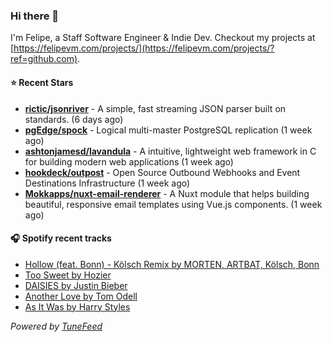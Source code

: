 ### Hi there 👋

I'm Felipe, a Staff Software Engineer & Indie Dev. Checkout my projects at [https://felipevm.com/projects/](https://felipevm.com/projects/?ref=github.com).

#### ⭐ Recent Stars
- **[rictic/jsonriver](https://github.com/rictic/jsonriver)** - A simple, fast streaming JSON parser built on standards. (6 days ago)
- **[pgEdge/spock](https://github.com/pgEdge/spock)** - Logical multi-master PostgreSQL replication (1 week ago)
- **[ashtonjamesd/lavandula](https://github.com/ashtonjamesd/lavandula)** - A intuitive, lightweight web framework in C for building modern web applications (1 week ago)
- **[hookdeck/outpost](https://github.com/hookdeck/outpost)** - Open Source Outbound Webhooks and Event Destinations Infrastructure (1 week ago)
- **[Mokkapps/nuxt-email-renderer](https://github.com/Mokkapps/nuxt-email-renderer)** - A Nuxt module that helps building beautiful, responsive email templates using Vue.js components. (1 week ago)

#### 🎧 Spotify recent tracks
- [Hollow (feat. Bonn) - Kölsch Remix by MORTEN, ARTBAT, Kölsch, Bonn](https://open.spotify.com/track/3fnI9Ex6M82n68TK6bxJWX)
- [Too Sweet by Hozier](https://open.spotify.com/track/3HMY0r2BAdpasXMY8rseR0)
- [DAISIES by Justin Bieber](https://open.spotify.com/track/5BZsQlgw21vDOAjoqkNgKb)
- [Another Love by Tom Odell](https://open.spotify.com/track/3JvKfv6T31zO0ini8iNItO)
- [As It Was by Harry Styles](https://open.spotify.com/track/4Dvkj6JhhA12EX05fT7y2e)

_Powered by [TuneFeed](https://tunefeed.app?ref=github.com)_
